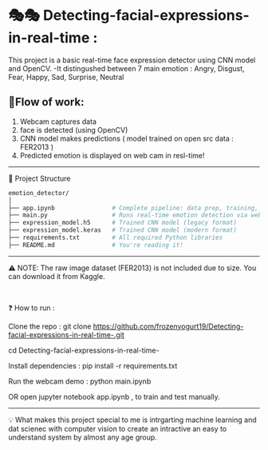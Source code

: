 # 🎭🎭 Detecting-facial-expressions-in-real-time :

This project is a  basic  real-time face expression detector using CNN model and OpenCV.
-It distingushed between 7 main emotion : Angry, Disgust, Fear, Happy, Sad, Surprise, Neutral


## 📍Flow of work:
1. Webcam captures data
2. face is detected (using OpenCV)
3. CNN model makes predictions ( model trained on open src data : FER2013 )
4. Predicted emotion is displayed on web cam in resl-time!
   
---
📂 Project Structure
```bash
emotion_detector/
│
├── app.ipynb                # Complete pipeline: data prep, training, testing, webcam demo
├── main.py                  # Runs real-time emotion detection via webcam
├── expression_model.h5      # Trained CNN model (legacy format)
├── expression_model.keras   # Trained CNN model (modern format)
├── requirements.txt         # All required Python libraries
├── README.md                # You're reading it!
```


---

⚠️ NOTE: The raw image dataset (FER2013) is not included due to size. You can download it from Kaggle.

<br>

❓ How to run :

Clone the repo :
git clone https://github.com/frozenyogurt19/Detecting-facial-expressions-in-real-time-.git

cd Detecting-facial-expressions-in-real-time-


Install dependencies :
pip install -r requirements.txt

Run the webcam demo :
python main.ipynb 

OR open jupyter notebook app.ipynb ,  to train and test manually.

---

💡 What makes this project special to me is intrgarting machine learning and dat scienec with computer vision to create
an intractive an easy to understand system by almost any age group. 

